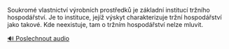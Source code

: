 
Soukromé vlastnictví výrobních prostředků je základní institucí tržního hospodářství. Je to instituce, jejíž výskyt charakterizuje tržní hospodářství jako takové. Kde neexistuje, tam o tržním hospodářství nelze mluvit.

[🔊 Poslechnout audio](/data/7-paragraphs/audio/chapter_137/para_007-Soukrom-vlastnictv-vrobnch-prostedk-je-zkla.mp3)
